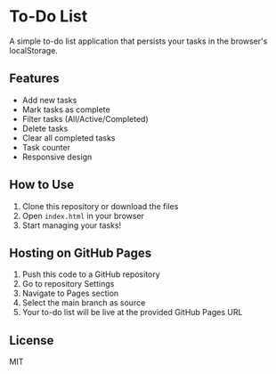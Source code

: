 # To-Do List

A simple to-do list application that persists your tasks in the browser's localStorage.

## Features

- Add new tasks
- Mark tasks as complete
- Filter tasks (All/Active/Completed)
- Delete tasks
- Clear all completed tasks
- Task counter
- Responsive design

## How to Use

1. Clone this repository or download the files
2. Open `index.html` in your browser
3. Start managing your tasks!

## Hosting on GitHub Pages

1. Push this code to a GitHub repository
2. Go to repository Settings
3. Navigate to Pages section
4. Select the main branch as source
5. Your to-do list will be live at the provided GitHub Pages URL

## License

MIT